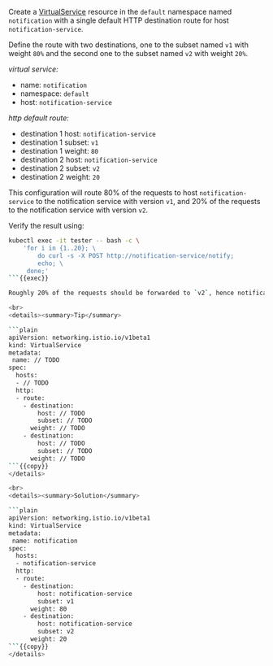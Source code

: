 Create a [VirtualService](https://istio.io/latest/docs/reference/config/networking/virtual-service/)
resource in the `default` namespace named `notification`
with a single default HTTP destination route for host `notification-service`.

Define the route with two destinations, one to the subset named `v1` with weight `80%`
and the second one to the subset named `v2` with weight `20%`.

*virtual service:*
* name: `notification`
* namespace: `default`
* host: `notification-service`

*http default route:*
* destination 1 host: `notification-service`
* destination 1 subset: `v1`
* destination 1 weight: `80`
* destination 2 host: `notification-service`
* destination 2 subset: `v2`
* destination 2 weight: `20`

This configuration will route 80% of the requests to host `notification-service` to the notification service with version `v1`,
and 20% of the requests to the notification service with version `v2`.

Verify the result using:
```bash
kubectl exec -it tester -- bash -c \
    'for i in {1..20}; \
        do curl -s -X POST http://notification-service/notify;
        echo; \
     done;'
```{{exec}}

Roughly 20% of the requests should be forwarded to `v2`, hence notifications are sent via EMAIL and SMS only ~20% of the times.

<br>
<details><summary>Tip</summary>

```plain
apiVersion: networking.istio.io/v1beta1
kind: VirtualService
metadata:
 name: // TODO
spec:
  hosts:
  - // TODO
  http:
  - route:
    - destination:
        host: // TODO
        subset: // TODO
      weight: // TODO
    - destination:
        host: // TODO
        subset: // TODO
      weight: // TODO
```{{copy}}
</details>

<br>
<details><summary>Solution</summary>

```plain
apiVersion: networking.istio.io/v1beta1
kind: VirtualService
metadata:
 name: notification
spec:
  hosts:
  - notification-service
  http:
  - route:
    - destination:
        host: notification-service
        subset: v1
      weight: 80
    - destination:
        host: notification-service
        subset: v2
      weight: 20
```{{copy}}
</details>
